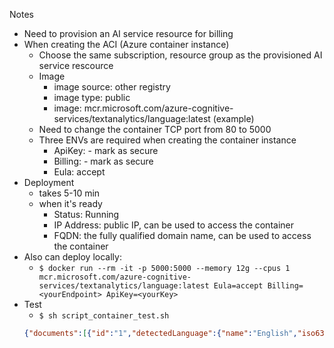 Notes

- Need to provision an AI service resource for billing
- When creating the ACI (Azure container instance)
  - Choose the same subscription, resource group as the provisioned AI service rescource
  - Image
    - image source: other registry
    - image type: public
    - image: mcr.microsoft.com/azure-cognitive-services/textanalytics/language:latest (example)
  - Need to change the container TCP port from 80 to 5000
  - Three ENVs are required when creating the container instance
    - ApiKey: <the api key> - mark as secure
    - Billing: <the AI service resource endpoint> - mark as secure
    - Eula: accept
- Deployment
  - takes 5-10 min
  - when it's ready
    - Status: Running
    - IP Address: public IP, can be used to access the container
    - FQDN: the fully qualified domain name, can be used to access the container
- Also can deploy locally:
  - `$ docker run --rm -it -p 5000:5000 --memory 12g --cpus 1 mcr.microsoft.com/azure-cognitive-services/textanalytics/language:latest Eula=accept Billing=<yourEndpoint> ApiKey=<yourKey>`
- Test
  - `$ sh script_container_test.sh`
  ```json
  {"documents":[{"id":"1","detectedLanguage":{"name":"English","iso6391Name":"en","confidenceScore":0.98},"warnings":[]},{"id":"2","detectedLanguage":{"name":"French","iso6391Name":"fr","confidenceScore":1.0},"warnings":[]}],"errors":[],"modelVersion":"2023-12-01"}%
  ```
